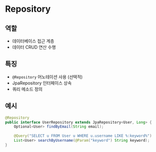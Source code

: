 # Repository

## 역할
- 데이터베이스 접근 계층
- 데이터 CRUD 연산 수행

## 특징
- `@Repository` 어노테이션 사용 (선택적)
- JpaRepository 인터페이스 상속
- 쿼리 메소드 정의

## 예시
```java
@Repository
public interface UserRepository extends JpaRepository<User, Long> {
    Optional<User> findByEmail(String email);
    
    @Query("SELECT u FROM User u WHERE u.username LIKE %:keyword%")
    List<User> searchByUsername(@Param("keyword") String keyword);
}